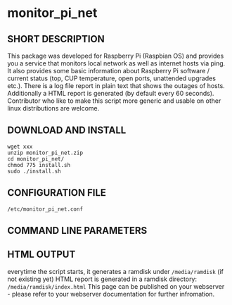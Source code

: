 # monitor_pi_net

SHORT DESCRIPTION
-----------------
This package was developed for Raspberry Pi (Raspbian OS) and provides you a service that monitors local network as well as internet hosts via ping. It also provides some basic information about Raspberry Pi software / current status (top, CUP temperature, open ports, unattended upgrades etc.). There is a log file report in plain text that shows the outages of hosts. Additionally a HTML report is generated (by default every 60 seconds). Contributor who like to make this script more generic and usable on other linux distributions are welcome.

DOWNLOAD AND INSTALL
--------------------
    wget xxx
    unzip monitor_pi_net.zip
    cd monitor_pi_net/
    chmod 775 install.sh
    sudo ./install.sh

CONFIGURATION FILE
------------------
`/etc/monitor_pi_net.conf`

COMMAND LINE PARAMETERS
-----------------------

HTML OUTPUT
-----------
everytime the script starts, it generates a ramdisk under `/media/ramdisk` (if not existing yet)
HTML report is generated in a ramdisk directory: `/media/ramdisk/index.html`
This page can be published on your webserver - please refer to your webserver documentation for further infromation.
